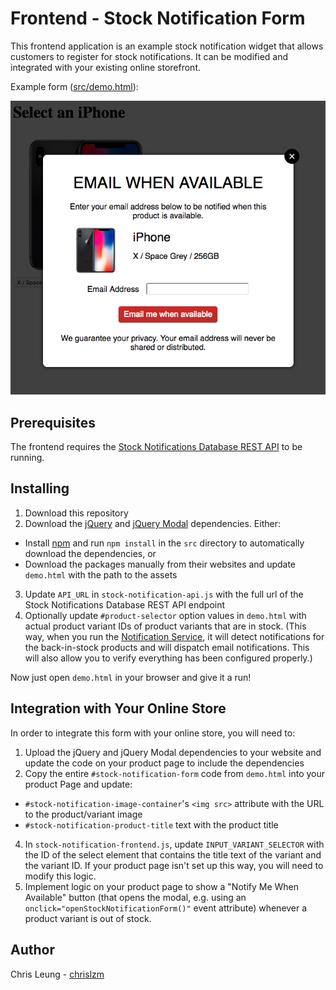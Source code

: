 # Frontend - Stock Notification Form

This frontend application is an example stock notification widget that allows customers to register for stock notifications. It can be modified and integrated with your existing online storefront.

Example form ([src/demo.html](src/demo.html)):

![Demo Notification Form](doc/sample.png "Demo Notification Form")

## Prerequisites

The frontend requires the [Stock Notifications Database REST API](../RestApi) to be running.

## Installing

1. Download this repository
2. Download the [jQuery](https://jquery.com/) and [jQuery Modal](https://jquerymodal.com) dependencies. Either:
  * Install [npm](https://www.npmjs.com/) and run `npm install` in the `src` directory to automatically download the dependencies, or
  * Download the packages manually from their websites and update `demo.html` with the path to the assets
3. Update `API_URL` in `stock-notification-api.js` with the full url of the Stock Notifications Database REST API endpoint
4. Optionally update `#product-selector` option values in `demo.html` with actual product variant IDs of product variants that are in stock. (This way, when you run the [Notification Service](../NotificationService), it will detect notifications for the back-in-stock products and will dispatch email notifications. This will also allow you to verify everything has been configured properly.)

Now just open `demo.html` in your browser and give it a run!

## Integration with Your Online Store

In order to integrate this form with your online store, you will need to:

1. Upload the jQuery and jQuery Modal dependencies to your website and update the code on your product page to include the dependencies
3. Copy the entire `#stock-notification-form` code from `demo.html` into your product Page and update:
  * `#stock-notification-image-container`'s `<img src>` attribute with the URL to the product/variant image
  * `#stock-notification-product-title` text with the product title
4. In `stock-notification-frontend.js`, update `INPUT_VARIANT_SELECTOR` with the ID of the select element that contains the title text of the variant and the variant ID. If your product page isn't set up this way, you will need to modify this logic.
5. Implement logic on your product page to show a "Notify Me When Available" button (that opens the modal, e.g. using an `onclick="openStockNotificationForm()"` event attribute) whenever a product variant is out of stock.

## Author

Chris Leung - [chrislzm](https://github.com/chrislzm)
